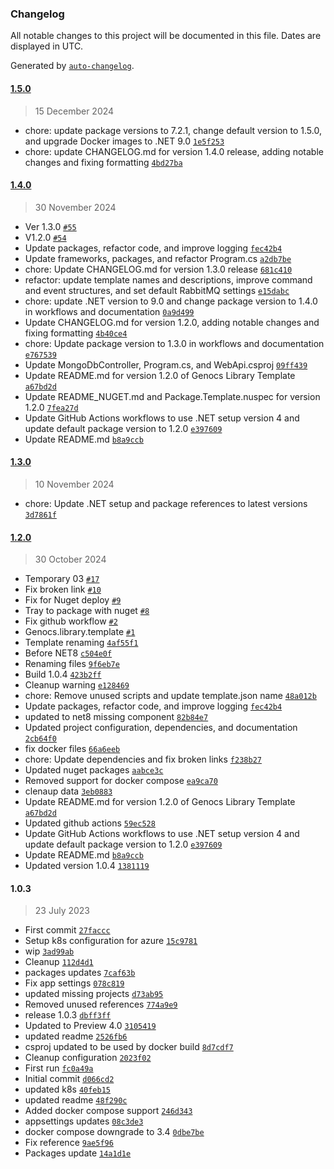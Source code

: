 ### Changelog

All notable changes to this project will be documented in this file. Dates are displayed in UTC.

Generated by [`auto-changelog`](https://github.com/CookPete/auto-changelog).

#### [1.5.0](https://github.com/Genocs/genocs-library-template/compare/1.4.0...1.5.0)

> 15 December 2024

- chore: update package versions to 7.2.1, change default version to 1.5.0, and upgrade Docker images to .NET 9.0 [`1e5f253`](https://github.com/Genocs/genocs-library-template/commit/1e5f253e10850c9e0edf26ab17237173a6d44996)
- chore: update CHANGELOG.md for version 1.4.0 release, adding notable changes and fixing formatting [`4bd27ba`](https://github.com/Genocs/genocs-library-template/commit/4bd27bad2b60808c135cbaf0c7d64e64f39e2e37)

#### [1.4.0](https://github.com/Genocs/genocs-library-template/compare/1.3.0...1.4.0)

> 30 November 2024

- Ver 1.3.0 [`#55`](https://github.com/Genocs/genocs-library-template/pull/55)
- V1.2.0 [`#54`](https://github.com/Genocs/genocs-library-template/pull/54)
- Update packages, refactor code, and improve logging [`fec42b4`](https://github.com/Genocs/genocs-library-template/commit/fec42b4c1297e8572bcc5f84725e0d7b9b6a93fa)
- Update frameworks, packages, and refactor Program.cs [`a2db7be`](https://github.com/Genocs/genocs-library-template/commit/a2db7be6b20c9f303b0daef083864cc59bc2b2f4)
- chore: Update CHANGELOG.md for version 1.3.0 release [`681c410`](https://github.com/Genocs/genocs-library-template/commit/681c410d8815fa4701508b0d53db46f24bbbfdff)
- refactor: update template names and descriptions, improve command and event structures, and set default RabbitMQ settings [`e15dabc`](https://github.com/Genocs/genocs-library-template/commit/e15dabcc017168e0bf6a99323b70b69566262282)
- chore: update .NET version to 9.0 and change package version to 1.4.0 in workflows and documentation [`0a9d499`](https://github.com/Genocs/genocs-library-template/commit/0a9d49957cf9c3b348ecdc28e61e84fe27489205)
- Update CHANGELOG.md for version 1.2.0, adding notable changes and fixing formatting [`4b40ce4`](https://github.com/Genocs/genocs-library-template/commit/4b40ce476cb7c4f5658165a061bf0954a1403622)
- chore: Update package version to 1.3.0 in workflows and documentation [`e767539`](https://github.com/Genocs/genocs-library-template/commit/e76753989f7fcc094f58c000318880c6adce8adc)
- Update MongoDbController, Program.cs, and WebApi.csproj [`09ff439`](https://github.com/Genocs/genocs-library-template/commit/09ff4398688b83eaf6240870e9753725890d950b)
- Update README.md for version 1.2.0 of Genocs Library Template [`a67bd2d`](https://github.com/Genocs/genocs-library-template/commit/a67bd2d82fa3dd5ffa616137013a5c4fe3800b87)
- Update README_NUGET.md and Package.Template.nuspec for version 1.2.0 [`7fea27d`](https://github.com/Genocs/genocs-library-template/commit/7fea27d483ef511f7e53bf41a9d26f8162b92d18)
- Update GitHub Actions workflows to use .NET setup version 4 and update default package version to 1.2.0 [`e397609`](https://github.com/Genocs/genocs-library-template/commit/e39760998d26e1ce87d6a8f2893d46daa9606671)
- Update README.md [`b8a9ccb`](https://github.com/Genocs/genocs-library-template/commit/b8a9ccb73dc8496b7fe1be8a91828bd899141c67)

#### [1.3.0](https://github.com/Genocs/genocs-library-template/compare/1.2.0...1.3.0)

> 10 November 2024

- chore: Update .NET setup and package references to latest versions [`3d7861f`](https://github.com/Genocs/genocs-library-template/commit/3d7861fa7a1db78cc0b85a852f4f76bde5e16679)

#### [1.2.0](https://github.com/Genocs/genocs-library-template/compare/1.0.3...1.2.0)

> 30 October 2024

- Temporary 03 [`#17`](https://github.com/Genocs/genocs-library-template/pull/17)
- Fix broken link [`#10`](https://github.com/Genocs/genocs-library-template/pull/10)
- Fix for Nuget deploy [`#9`](https://github.com/Genocs/genocs-library-template/pull/9)
- Tray to package with nuget [`#8`](https://github.com/Genocs/genocs-library-template/pull/8)
- Fix github workflow [`#2`](https://github.com/Genocs/genocs-library-template/pull/2)
- Genocs.library.template [`#1`](https://github.com/Genocs/genocs-library-template/pull/1)
- Template renaming [`4af55f1`](https://github.com/Genocs/genocs-library-template/commit/4af55f11cc15f1f9719f01b6fd793c09a7fb8820)
- Before NET8 [`c504e0f`](https://github.com/Genocs/genocs-library-template/commit/c504e0f77b82b7c25679a151a0097f82329c6ddc)
- Renaming files [`9f6eb7e`](https://github.com/Genocs/genocs-library-template/commit/9f6eb7ed40b76cf0581c9f0281368410746e97c7)
- Build 1.0.4 [`423b2ff`](https://github.com/Genocs/genocs-library-template/commit/423b2ff1e5ebe4110bfc9e2c62a7386fc717d038)
- Cleanup warning [`e128469`](https://github.com/Genocs/genocs-library-template/commit/e12846936aa66cbde9692c02f92eb747b7846e37)
- chore: Remove unused scripts and update template.json name [`48a012b`](https://github.com/Genocs/genocs-library-template/commit/48a012ba06055cb60cb8b4449db8a42d6a2ad3a9)
- Update packages, refactor code, and improve logging [`fec42b4`](https://github.com/Genocs/genocs-library-template/commit/fec42b4c1297e8572bcc5f84725e0d7b9b6a93fa)
- updated to net8 missing component [`82b84e7`](https://github.com/Genocs/genocs-library-template/commit/82b84e74a100a105d1999b04d08573cd94fe55eb)
- Updated project configuration, dependencies, and documentation [`2cb64f0`](https://github.com/Genocs/genocs-library-template/commit/2cb64f057af8a4fd7f0a37643f3c889b37c0aeed)
- fix docker files [`66a6eeb`](https://github.com/Genocs/genocs-library-template/commit/66a6eebf331fe2e982bb4df020c9aeb7683df4d3)
- chore: Update dependencies and fix broken links [`f238b27`](https://github.com/Genocs/genocs-library-template/commit/f238b27f9bb3036af902b3a30942b5be948a8f86)
- Updated nuget packages [`aabce3c`](https://github.com/Genocs/genocs-library-template/commit/aabce3c7018f284ed813cf8b39db1537e39938be)
- Removed support for docker compose [`ea9ca70`](https://github.com/Genocs/genocs-library-template/commit/ea9ca70f863013cc0cbc247ee52000e3794440ab)
- clenaup data [`3eb0883`](https://github.com/Genocs/genocs-library-template/commit/3eb08831ba75b1f745498e49ba356d35b21e1ceb)
- Update README.md for version 1.2.0 of Genocs Library Template [`a67bd2d`](https://github.com/Genocs/genocs-library-template/commit/a67bd2d82fa3dd5ffa616137013a5c4fe3800b87)
- Updated github actions [`59ec528`](https://github.com/Genocs/genocs-library-template/commit/59ec528b1398b08d22b8d2d628dc991261149480)
- Update GitHub Actions workflows to use .NET setup version 4 and update default package version to 1.2.0 [`e397609`](https://github.com/Genocs/genocs-library-template/commit/e39760998d26e1ce87d6a8f2893d46daa9606671)
- Update README.md [`b8a9ccb`](https://github.com/Genocs/genocs-library-template/commit/b8a9ccb73dc8496b7fe1be8a91828bd899141c67)
- Updated version 1.0.4 [`1381119`](https://github.com/Genocs/genocs-library-template/commit/1381119aa9ba2daa15bcd285bfb27b812b0500dd)

#### 1.0.3

> 23 July 2023

- First commit [`27faccc`](https://github.com/Genocs/genocs-library-template/commit/27faccce4f0d32f1e019a6e9aaa5c8f5568d27db)
- Setup k8s configuration for azure [`15c9781`](https://github.com/Genocs/genocs-library-template/commit/15c97817d9dd481c87ff778b4fbb82444c91e7f6)
- wip [`3ad99ab`](https://github.com/Genocs/genocs-library-template/commit/3ad99abaaeeb68e9ceabb44721f63d93d41e9bb6)
- Cleanup [`112d4d1`](https://github.com/Genocs/genocs-library-template/commit/112d4d10f920d3b6692edf4ca0e4aa51677b4cc2)
- packages updates [`7caf63b`](https://github.com/Genocs/genocs-library-template/commit/7caf63b0f7f93fae558258f04053ecab866eec8a)
- Fix app settings [`078c819`](https://github.com/Genocs/genocs-library-template/commit/078c81978f5ce4ebdf18e815600e92d72b219cf7)
- updated missing projects [`d73ab95`](https://github.com/Genocs/genocs-library-template/commit/d73ab956f19a62bc0c9c6360a1e6c92956b13351)
- Removed unused references [`774a9e9`](https://github.com/Genocs/genocs-library-template/commit/774a9e9a3040cd5860bec87313c1c2678775cfa9)
- release 1.0.3 [`dbff3ff`](https://github.com/Genocs/genocs-library-template/commit/dbff3ff07458d8cac62070ab1e1d702cda207583)
- Updated to Preview 4.0 [`3105419`](https://github.com/Genocs/genocs-library-template/commit/31054194380937fcc403740554d1005a768da5fc)
- updated readme [`2526fb6`](https://github.com/Genocs/genocs-library-template/commit/2526fb6ced352cb3c57645d7f4f6a037940e06ed)
- csproj updated to be used by docker build [`8d7cdf7`](https://github.com/Genocs/genocs-library-template/commit/8d7cdf75ff06d93737a98f00c7a0253067487dc2)
- Cleanup configuration [`2023f02`](https://github.com/Genocs/genocs-library-template/commit/2023f0255d6db0fd79475daff1ab75c75a3ed96a)
- First run [`fc0a49a`](https://github.com/Genocs/genocs-library-template/commit/fc0a49a41878c71b8a6b796d0d7be8a421628446)
- Initial commit [`d066cd2`](https://github.com/Genocs/genocs-library-template/commit/d066cd2c50a0e201e92c68dfbeeb0aeca87a4e43)
- updated k8s [`40feb15`](https://github.com/Genocs/genocs-library-template/commit/40feb15c535470e2215b843370fcd81e847d7f66)
- updated readme [`48f290c`](https://github.com/Genocs/genocs-library-template/commit/48f290c597b8ebf0ef0bb16c4a548d5b0a28acc2)
- Added docker compose support [`246d343`](https://github.com/Genocs/genocs-library-template/commit/246d343c463c2cc9fb2b8e9dc471d88fefb6f63d)
- appsettings updates [`08c3de3`](https://github.com/Genocs/genocs-library-template/commit/08c3de35850d95d7fee51a4208cefcb6a10b294d)
- docker compose downgrade to 3.4 [`0dbe7be`](https://github.com/Genocs/genocs-library-template/commit/0dbe7be712726a93e67daebb8193e09a0890d104)
- Fix reference [`9ae5f96`](https://github.com/Genocs/genocs-library-template/commit/9ae5f96cf89e0d85b985d435110bc9b6f4f0074e)
- Packages update [`14a1d1e`](https://github.com/Genocs/genocs-library-template/commit/14a1d1ef07b7a6ca1c9532852f10dd2834777825)
